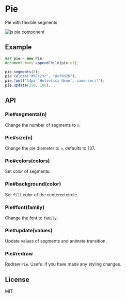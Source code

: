 # Pie

Pie with flexible segments.

![js pie component](http://f.cl.ly/items/0E2e3c2n1O052n3J3h0a/Screen%20Shot%202012-11-07%20at%201.14.34%20PM.png)

## Example

```js
var pie = new Pie;
document.body.appendChild(pie.el);

pie.segments(2);
pie.colors("#58c23c", "#ef0d2b");
pie.font("14px 'Helvetica Neue', sans-serif");
pie.update(150, 100);
```

## API

### Pie#segments(n)

Change the number of segments to `n`.

### Pie#size(n)

Change the pie diameter to `n`, defaults to 137.

### Pie#colors(colors)

Set color of segments.

### Pie#background(color)

Set `fill` color of the centered circle.

### Pie#font(family)

Change the font to `family`.

### Pie#update(values)

Update values of segments and animate transition.

### Pie#redraw

Redraw `Pie`. Useful if you have made any styling changes.

## License

MIT
